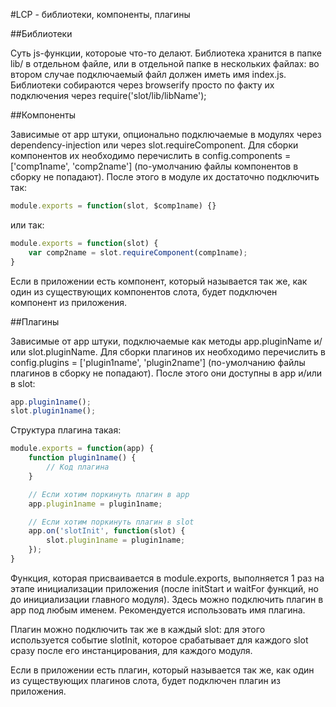 #LCP - библиотеки, компоненты, плагины

##Библиотеки

Суть js-функции, котороые что-то делают. Библиотека хранится в папке lib/ в отдельном файле, или в отдельной папке в нескольких файлах: во втором случае подключаемый файл должен иметь имя index.js. Библиотеки собираются через browserify просто по факту их подключения через require('slot/lib/libName');

##Компоненты

Зависимые от app штуки, опционально подключаемые в модулях через dependency-injection или через slot.requireComponent. Для сборки компонентов их необходимо перечислить в config.components = ['comp1name', 'comp2name'] (по-умолчанию файлы компонентов в сборку не попадают). После этого в модуле их достаточно подключить так:

```js
module.exports = function(slot, $comp1name) {}
```

или так:

```js
module.exports = function(slot) {
    var comp2name = slot.requireComponent(comp1name);
}
```

Если в приложении есть компонент, который называется так же, как один из существующих компонентов слота, будет подключен компонент из приложения.

##Плагины

Зависимые от app штуки, подключаемые как методы app.pluginName и/или slot.pluginName. Для сборки плагинов их необходимо перечислить в config.plugins = ['plugin1name', 'plugin2name'] (по-умолчанию файлы плагинов в сборку не попадают). После этого они доступны в app и/или в slot:

```js
app.plugin1name();
slot.plugin1name();
```

Структура плагина такая:

```js
module.exports = function(app) {
    function plugin1name() {
        // Код плагина
    }

    // Если хотим поркинуть плагин в app
    app.plugin1name = plugin1name;

    // Если хотим поркинуть плагин в slot
    app.on('slotInit', function(slot) {
        slot.plugin1name = plugin1name;
    });
}
```

Функция, которая присваивается в module.exports, выполняется 1 раз на этапе инициализации приложения (после initStart и waitFor функций, но до инициализации главного модуля). Здесь можно подключить плагин в app под любым именем. Рекомендуется использовать имя плагина.

Плагин можно подключить так же в каждый slot: для этого используется событие slotInit, которое срабатывает для каждого slot сразу после его инстанцирования, для каждого модуля.

Если в приложении есть плагин, который называется так же, как один из существующих плагинов слота, будет подключен плагин из приложения.
